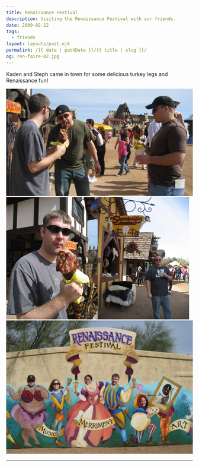 ```yaml
---
title: Renaissance Festival
description: Visiting the Renaissance Festival with our friends.
date: 2009-02-22
tags: 
  - friends
layout: layouts/post.njk
permalink: /{{ date | pathDate }}/{{ title | slug }}/
og: ren-faire-02.jpg
---
```


Kaden and Steph came in town for some delicious turkey legs and Renaissance fun!

<img src="/img/ren-faire-01.jpg" width="505" alt="" /><img src="/img/ren-faire-02.jpg" width="247" alt="" class="img-left" /><img src="/img/ren-faire-03.jpg" width="247" alt="" /><img src="/img/ren-faire-04.jpg" width="505" alt="" />

---
